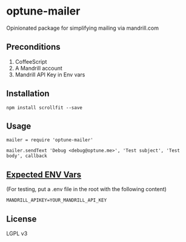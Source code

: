 optune-mailer
=============

Opinionated package for simplifying mailing via mandrill.com

## Preconditions
1. CoffeeScript
2. A Mandrill account
3. Mandrill API Key in Env vars 


## Installation

    npm install scrollfit --save


## Usage
    mailer = require 'optune-mailer'

    mailer.sendText 'Debug <debug@optune.me>', 'Test subject', 'Test body', callback


## [Expected ENV Vars](http://12factor.net/config)
(For testing, put a .env file in the root with the following content)

    MANDRILL_APIKEY=YOUR_MANDRILL_API_KEY


## License
LGPL v3
